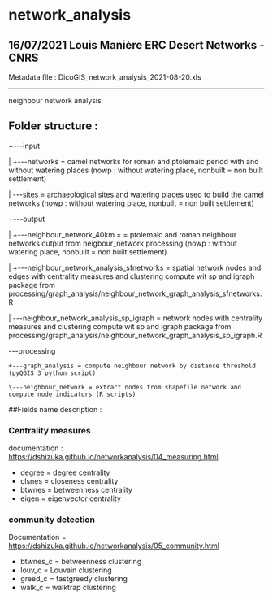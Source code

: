 # network_analysis

16/07/2021
Louis Manière
ERC Desert Networks - CNRS
--------------

Metadata file :
DicoGIS_network_analysis_2021-08-20.xls

--------------
neighbour network analysis

## Folder structure : 	

+---input

|   +---networks = camel networks for roman and ptolemaic period with and without watering places (nowp : without watering place, nonbuilt = non built settlement)

|   \---sites = archaeological sites and watering places used to build the camel networks (nowp : without watering place, nonbuilt = non built settlement)

+---output

|   +---neighbour_network_40km = = ptolemaic and roman neighbour networks output from neigbour_network processing (nowp : without watering place, nonbuilt = non built settlement)

|   +---neighbour_network_analysis_sfnetworks = spatial network nodes and edges with centrality measures and clustering compute wit sp and igraph package from processing/graph_analysis/neighbour_network_graph_analysis_sfnetworks.R

|   \---neighbour_network_analysis_sp_igraph = network nodes with centrality measures and clustering compute wit sp and igraph package from processing/graph_analysis/neighbour_network_graph_analysis_sp_igraph.R

\---processing

    +---graph_analysis = compute neighbour network by distance threshold (pyQGIS 3 python script)

    \---neighbour_network = extract nodes from shapefile network and compute node indicators (R scripts)

##Fields name description :
### Centrality measures
documentation : https://dshizuka.github.io/networkanalysis/04_measuring.html
- degree = degree centrality
- clsnes = closeness centrality
- btwnes = betweenness centrality
- eigen = eigenvector centrality

### community detection
Documentation = https://dshizuka.github.io/networkanalysis/05_community.html
- btwnes_c = betweenness clustering
- louv_c = Louvain clustering
- greed_c = fastgreedy clustering
- walk_c = walktrap clustering
